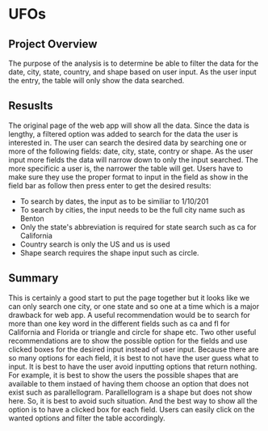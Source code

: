 # UFOs

## Project Overview
The purpose of the analysis is to determine be able to filter the data for the date, city, state, country, and shape based on user input. 
As the user input the entry, the table will only show the data searched.  


## Resuslts
The original page of the web app will show all the data. Since the data is lengthy, a filtered option was added to search for the 
data the user is interested in. The user can search the desired data by searching one or more of the following fields: date,
city, state, contry or shape. As the user input more fields the data will narrow down to only the input searched. The more 
specificic a user is, the narrower the table will get. Users have to make sure they use the proper format to input in the field 
as show in the field bar as follow then press enter to get the desired results:
 - To search by dates, the input as to be similiar to 1/10/201
 - To search by cities, the input needs to be the full city name such as Benton
 - Only the state's abbreviation is required for state search such as ca for California
 - Country search is only the US and us is used
 - Shape search requires the shape input such as circle. 

  
## Summary
This is certainly a good start to put the page together but it looks like we can only search one city, or one state and so
one at a time which is a major drawback for web app. A useful recommendation would be to search for more than one key word
in the different fields such as ca and fl for California and Florida or triangle and circle for shape etc. Two other useful 
recommendations are to show the possible option for the fields and use clicked boxes for the desired input instead of user input. 
Because there are so many options for each field, it is best to not have the user guess what to input. It is best to have the user
avoid inputting options that return nothing. For example, it is best to show the users the possible shapes that are available to them 
instaed of having them choose an option that does not exist such as parallellogram. Parallellogram is a shape but does not show here. 
So, it is best to avoid such situation. And the best way to show all the option is to have a clicked box for each field. Users
can easily click on the wanted options and filter the table accordingly. 
